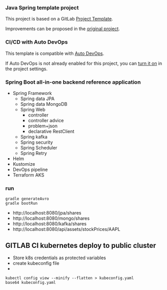 ### Java Spring template project

This project is based on a GitLab [Project Template](https://docs.gitlab.com/ee/gitlab-basics/create-project.html).

Improvements can be proposed in the [original project](https://gitlab.com/gitlab-org/project-templates/spring).

### CI/CD with Auto DevOps

This template is compatible with [Auto DevOps](https://docs.gitlab.com/ee/topics/autodevops/).

If Auto DevOps is not already enabled for this project, you can [turn it on](https://docs.gitlab.com/ee/topics/autodevops/#enabling-auto-devops) in the project settings.

### Spring Boot all-in-one backend reference application
- Spring Framework
  - Spring data JPA
  - Spring data MongoDB
  - Spring Web
    - controller
    - controller advice
    - problem+json
    - declarative RestClient
  - Spring kafka
  - Spring security
  - Spring Scheduler
  - Spring Retry
- Helm
- Kustomize
- DevOps pipeline
- Terraform AKS

### run


```
gradle generateAvro
gradle bootRun
```
- http://localhost:8080/jpa/shares
- http://localhost:8080/mongo/shares
- http://localhost:8080/kafka/shares
- http://localhost:8080/api/assets/stockPrices/AAPL

## GITLAB CI kubernetes deploy to public cluster

- Store k8s credentials as protected variables
- create kubeconfig file
- 

```
kubectl config view --minify --flatten > kubeconfig.yaml
base64 kubeconfig.yaml
```


